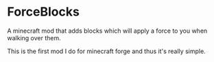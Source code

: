 # ForceBlocks
A  minecraft mod that adds blocks which will apply a force to you when walking over them.

This is the first mod I do for minecraft forge and thus it's really simple.